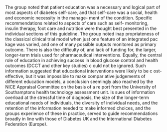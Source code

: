 The group noted that patient education was a necessary and logical part of most aspects of diabetes self-care, and that self-care was a social, health and economic necessity in the manage- ment of the condition. Specific recommendations related to aspects of care such as self- monitoring, insulin therapy, foot care and nutrition were thought best presented in the individual sections of this guideline. The group noted inap propriateness of the classical clinical trial model when just one feature of an integrated pac kage was varied, and one of many possible outputs monitored as primary outcome. There is also the difficulty of, and lack of funding for, the larger, longer-term trials used for pharmaceutical interventions. Equally, the central role of education in achieving success in blood glucose control and health outcomes (DCCT and other key studies) c ould not be ignored. Such information suggested that educational interventions were likely to be c ost-effective, but it was impossible to make compar ative judgements of different education models, a conclusion seemingly also reached by the NICE Appraisal Committee on the basis of a re port from the University of Southamptons health technology assessment unit. Is sues of information overload at the stressful time of diagnosis, the size of the longer-term educational needs of individuals, the diversity of individual needs, and the retention of the information needed to make informed choices, and the groups experience of these in practice, served to guide recommendations broadly in line with those of Diabetes UK and the International Diabetes Federation (Europe).
